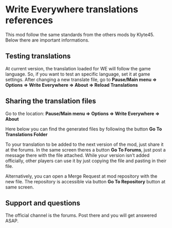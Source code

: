 # Write Everywhere translations references

This mod follow the same standards from the others mods by Klyte45. Below there are important informations.

## Testing translations

At current version, the translation loaded for WE will follow the game language. So, if you want to test an specific language, set it at game settings.
After changing a new translate file, go to **Pause/Main menu => Options => Write Everywhere => About => Reload Translations**

## Sharing the translation files

Go to the location: **Pause/Main menu => Options => Write Everywhere => About**

Here below you can find the generated files by following the button **Go To Translations Folder**

To your translation to be added to the next version of the mod, just share it at the forums. In the same screen theres a button **Go To Forums**, just post a message there with the file attached. While your version isn't added officially, other players can use it by just copying the file and pasting in their file.

Alternatively, you can open a Merge Request at mod repository with the new file. The repository is accessible via button **Go To Repository** button at same screen.

## Support and questions

The official channel is the forums. Post there and you will get answered ASAP.

